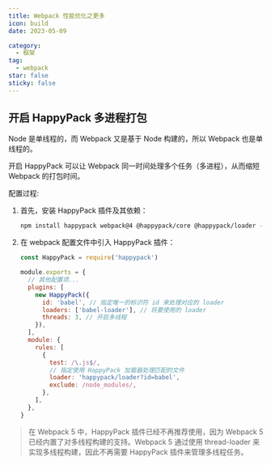 ```yaml
---
title: Webpack 性能优化之更多
icon: build
date: 2023-05-09

category:
  - 框架
tag:
  - webpack
star: false
sticky: false
---
```


## 开启 HappyPack 多进程打包

Node 是单线程的，而 Webpack 又是基于 Node 构建的，所以 Webpack 也是单线程的。

开启 HappyPack 可以让 Webpack 同一时间处理多个任务（多进程），从而缩短 Webpack 的打包时间。

配置过程:

1. 首先，安装 HappyPack 插件及其依赖：

   ```bash
   npm install happypack webpack@4 @happypack/core @happypack/loader --save-dev
   ```

2. 在 webpack 配置文件中引入 HappyPack 插件：

   ```js
   const HappyPack = require('happypack')

   module.exports = {
     // 其他配置项...
     plugins: [
       new HappyPack({
         id: 'babel', // 指定唯一的标识符 id 来处理对应的 loader
         loaders: ['babel-loader'], // 将要使用的 loader
         threads: 3, // 开启多线程
       }),
     ],
     module: {
       rules: [
         {
           test: /\.js$/,
           // 指定使用 HappyPack 加载器处理匹配的文件
           loader: 'happypack/loader?id=babel',
           exclude: /node_modules/,
         },
       ],
     },
   }
   ```

> 在 Webpack 5 中，HappyPack 插件已经不再推荐使用，因为 Webpack 5 已经内置了对多线程构建的支持。Webpack 5 通过使用 thread-loader 来实现多线程构建，因此不再需要 HappyPack 插件来管理多线程任务。
